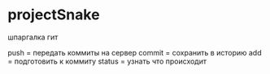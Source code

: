 # projectSnake

шпаргалка гит

push = передать коммиты на сервер
commit = сохранить в историю
add = подготовить к коммиту
status = узнать что происходит
